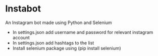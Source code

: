 # Instabot
An Instagram bot made using Python and Selenium 

* In settings.json add username and password for relevant instagram account
* In settings.json add hashtags to the list
* Install selenium package using (pip install selenium) 
